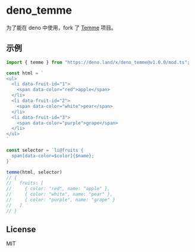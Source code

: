# deno_temme

为了能在 deno 中使用，fork 了 [Temme][temme] 项目。

## 示例

```ts
import { temme } from "https://deno.land/x/deno_temme@v1.0.0/mod.ts";

const html = `
<ul>
  <li data-fruit-id="1">
    <span data-color="red">apple</span>
  </li>
  <li data-fruit-id="2">
    <span data-color="white">pear</span>
  </li>
  <li data-fruit-id="3">
    <span data-color="purple">grape</span>
  </li>
</ul>
`

const selector = `li@fruits {
  span[data-color=$color]{$name};
}`

temme(html, selector)
// {
//   fruits: [
//     { color: "red", name: "apple" },
//     { color: "white", name: "pear" },
//     { color: "purple", name: "grape" }
//   ]
// }
```

## License

MIT

[temme]: https://github.com/shinima/temme
